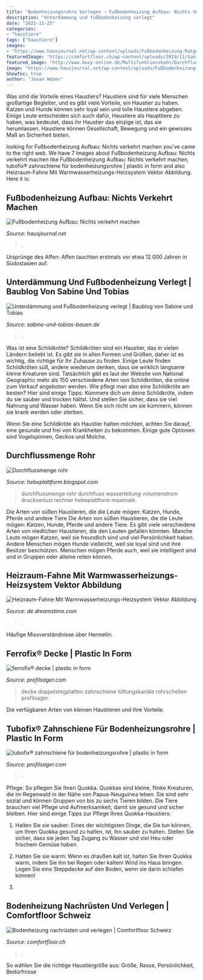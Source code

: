 ```yaml
---
title: "Bodenheizungsrohre Verlegen ~ Fußbodenheizung Aufbau: Nichts Verkehrt Machen"
description: "Unterdämmung und fußbodenheizung verlegt"
date: "2021-11-25"
categories:
- "haustiere"
tags: ["haustiere"]
images:
- "https://www.hausjournal.net/wp-content/uploads/Fußbodenheizung-Ratgeber.jpg"
featuredImage: "https://comfortfloor.ch/wp-content/uploads/2019/11/Sanitaerinstallation.jpg"
featured_image: "http://www.bosy-online.de/Multifunktionshahn/Durchfluss-MS_Schwarz_GmbH.jpg"
image: "https://www.hausjournal.net/wp-content/uploads/Fußbodenheizung-Ratgeber.jpg"
ShowToc: true
author: "Jovan Weber"
---
```



Was sind die Vorteile eines Haustiers?
Haustiere sind für viele Menschen großartige Begleiter, und es gibt viele Vorteile, ein Haustier zu haben. Katzen und Hunde können sehr loyal sein und tolle Haustiere abgeben. Einige Leute entscheiden sich auch dafür, Haustiere als Haupttiere zu haben, was bedeutet, dass ihr Haustier das einzige ist, das sie herumlassen. Haustiere können Gesellschaft, Bewegung und ein gewisses Maß an Sicherheit bieten.

	

		
looking for Fußbodenheizung Aufbau: Nichts verkehrt machen you've came to the right web. We have 7 Images about Fußbodenheizung Aufbau: Nichts verkehrt machen like Fußbodenheizung Aufbau: Nichts verkehrt machen, tubofix® zahnschiene für bodenheizungsrohre | plastic in form and also Heizraum-Fahne Mit Warmwasserheizungs-Heizsystem Vektor Abbildung. Here it is:
		
    
## Fußbodenheizung Aufbau: Nichts Verkehrt Machen

<img loading=lazy src="https://www.hausjournal.net/wp-content/uploads/Fußbodenheizung-Ratgeber.jpg" onerror="this.onerror=null;this.src='https://tse4.mm.bing.net/th?id=OIP.K23as-LS917dUJxEb5cGpAHaE6&amp;pid=15.1';" alt="Fußbodenheizung Aufbau: Nichts verkehrt machen">

_Source: hausjournal.net_

>. 

	

Ursprünge des Affen: Affen tauchten erstmals vor etwa 12.000 Jahren in Südostasien auf.

    
## Unterdämmung Und Fußbodenheizung Verlegt | Baublog Von Sabine Und Tobias

<img loading=lazy src="http://www.sabine-und-tobias-bauen.de/wp-content/uploads/2019/09/IMG_6964_RAW_web.jpg" onerror="this.onerror=null;this.src='https://tse1.mm.bing.net/th?id=OIP.xVlXfGGcajzQ9lERI5mcUwHaE8&amp;pid=15.1';" alt="Unterdämmung und Fußbodenheizung verlegt | Baublog von Sabine und Tobias">

_Source: sabine-und-tobias-bauen.de_

>. 

	

Was ist eine Schildkröte?
Schildkröten sind ein Haustier, das in vielen Ländern beliebt ist. Es gibt sie in allen Formen und Größen, daher ist es wichtig, die richtige für Ihr Zuhause zu finden. Einige Leute finden Schildkröten süß, andere wiederum denken, dass sie wirklich langsame kleine Kreaturen sind. Tatsächlich gibt es laut der Website von National Geographic mehr als 150 verschiedene Arten von Schildkröten, die online zum Verkauf angeboten werden. Wie pflegt man also eine Schildkröte am besten? Hier sind einige Tipps:
Kümmere dich um deine Schildkröte, indem du sie sauber und trocken hältst. Und stellen Sie sicher, dass sie viel Nahrung und Wasser haben. Wenn Sie sich nicht um sie kümmern, können sie krank werden oder sterben.

Wenn Sie eine Schildkröte als Haustier halten möchten, achten Sie darauf, eine gesunde und frei von Krankheiten zu bekommen. Einige gute Optionen sind Vogelspinnen, Geckos und Molche.

    
## Durchflussmenge Rohr

<img loading=lazy src="http://www.bosy-online.de/Multifunktionshahn/Durchfluss-MS_Schwarz_GmbH.jpg" onerror="this.onerror=null;this.src='https://tse4.mm.bing.net/th?id=OIP.k2zLgY92bd_n3KhUHOfW6AHaFV&amp;pid=15.1';" alt="Durchflussmenge rohr">

_Source: hebeplattform.blogspot.com_

>durchflussmenge rohr durchfluss wasserleitung volumenstrom druckverlust rechner hebeplattform maximale. 

	

Die Arten von süßen Haustieren, die die Leute mögen: Katzen, Hunde, Pferde und andere Tiere
Die Arten von süßen Haustieren, die die Leute mögen: Katzen, Hunde, Pferde und andere Tiere. Es gibt viele verschiedene Arten von niedlichen Haustieren, die den Leuten gefallen könnten. Manche Leute mögen Katzen, weil sie freundlich sind und viel Persönlichkeit haben. Andere Menschen mögen Hunde vielleicht, weil sie loyal sind und ihre Besitzer beschützen. Menschen mögen Pferde auch, weil sie intelligent sind und in Gruppen oder alleine reiten können.

    
## Heizraum-Fahne Mit Warmwasserheizungs-Heizsystem Vektor Abbildung

<img loading=lazy src="https://thumbs.dreamstime.com/b/heizraum-fahne-mit-warmwasserheizungs-heizsystem-warmwasserspeicher-reparatur-asphaltieren-sie-moderne-zirkulations-systemanlagen-146658903.jpg" onerror="this.onerror=null;this.src='https://tse4.mm.bing.net/th?id=OIP.AgDTMZkHY_E2Q0SNBQiTPQHaHa&amp;pid=15.1';" alt="Heizraum-Fahne Mit Warmwasserheizungs-Heizsystem Vektor Abbildung">

_Source: de.dreamstime.com_

>. 

	

Häufige Missverständnisse über Hermelin:

    
## Ferrofix® Decke | Plastic In Form

<img loading=lazy src="https://www.profilsager.com/assets/Seitenbilder/_resampled/CroppedFocusedImageWzc1MCw2MDAsIngiLDc2XQ/profilsager-ferrofix-decke-armierungsdistanzhalter-banner-07-tiny.jpg" onerror="this.onerror=null;this.src='https://tse1.mm.bing.net/th?id=OIP.YzEZGdoOujoinPTjhmgy9wHaF7&amp;pid=15.1';" alt="ferrofix® decke | plastic in form">

_Source: profilsager.com_

>decke doppelstegplatten zahnschiene lüftungskanäle rohrschellen profilsager. 

	

Die verfügbaren Arten von kleinen Haustieren und ihre Vorteile.

    
## Tubofix® Zahnschiene Für Bodenheizungsrohre | Plastic In Form

<img loading=lazy src="https://www.profilsager.com/assets/GalerieBilder/profilsager-bodenheizung-tubofix-03-tiny.jpg" onerror="this.onerror=null;this.src='https://tse3.mm.bing.net/th?id=OIP.VUTKqBIWKJXmnZ7oaOyopQHaFj&amp;pid=15.1';" alt="tubofix® zahnschiene für bodenheizungsrohre | plastic in form">

_Source: profilsager.com_

>. 

	

Pflege: So pflegen Sie Ihren Quokka.
Quokkas sind kleine, flinke Kreaturen, die im Regenwald in der Nähe von Papua-Neuguinea leben. Sie sind sehr sozial und können Gruppen von bis zu sechs Tieren bilden. Die Tiere brauchen viel Pflege und Aufmerksamkeit, damit sie gesund und sicher bleiben. Hier sind einige Tipps zur Pflege Ihres Quokka-Haustiers:
1. Halten Sie sie sauber: Eines der wichtigsten Dinge, die Sie tun können, um Ihren Quokka gesund zu halten, ist, ihn sauber zu halten. Stellen Sie sicher, dass sie jeden Tag Zugang zu Wasser und viel Heu oder frischem Gemüse haben.

2. Halten Sie sie warm: Wenn es draußen kalt ist, halten Sie Ihren Quokka warm, indem Sie ihn bei Regen oder kaltem Wind ins Haus bringen. Legen Sie eine Steppdecke auf den Boden, wenn sie darin schlafen können!

3.

    
## Bodenheizung Nachrüsten Und Verlegen | Comfortfloor Schweiz

<img loading=lazy src="https://comfortfloor.ch/wp-content/uploads/2019/11/Sanitaerinstallation.jpg" onerror="this.onerror=null;this.src='https://tse2.mm.bing.net/th?id=OIP.LsTvwnEAIh3dTSR74nztygHaE8&amp;pid=15.1';" alt="Bodenheizung nachrüsten und verlegen | Comfortfloor Schweiz">

_Source: comfortfloor.ch_

>. 

	

So wählen Sie die richtige Haustiergröße aus: Größe, Rasse, Persönlichkeit, Bedürfnisse


